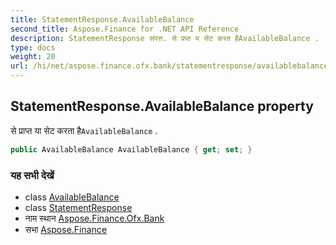 ```yaml
---
title: StatementResponse.AvailableBalance
second_title: Aspose.Finance for .NET API Reference
description: StatementResponse संपत्त. से प्रप्त य सेट करत हैAvailableBalance .
type: docs
weight: 20
url: /hi/net/aspose.finance.ofx.bank/statementresponse/availablebalance/
---
```

## StatementResponse.AvailableBalance property

से प्राप्त या सेट करता है`AvailableBalance` .

```csharp
public AvailableBalance AvailableBalance { get; set; }
```

### यह सभी देखें

* class [AvailableBalance](../../../aspose.finance.ofx/availablebalance/)
* class [StatementResponse](../)
* नाम स्थान [Aspose.Finance.Ofx.Bank](../../statementresponse/)
* सभा [Aspose.Finance](../../../)



